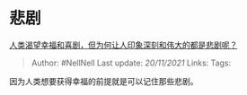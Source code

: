 # 悲剧
[人类渴望幸福和喜剧，但为何让人印象深刻和伟大的都是悲剧呢？](https://www.zhihu.com/question/416892639/answer/2231564221)

> Author: #NellNell
Last update: *20/11/2021*
Links:
Tags:

因为人类想要获得幸福的前提就是可以记住那些悲剧。
